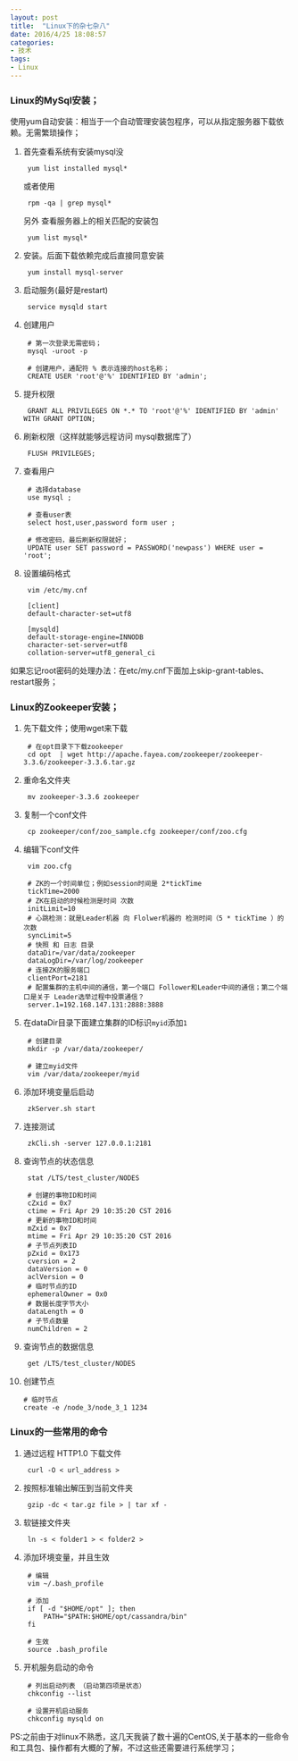 ```yaml
---
layout: post
title:  "Linux下的杂七杂八"
date: 2016/4/25 18:08:57 
categories:
- 技术
tags:
- Linux
---
```


### Linux的MySql安装；

使用yum自动安装：相当于一个自动管理安装包程序，可以从指定服务器下载依赖。无需繁琐操作；

1. 首先查看系统有安装mysql没

		yum list installed mysql*
	
	或者使用
		
		rpm -qa | grep mysql*

	另外 查看服务器上的相关匹配的安装包
	
		yum list mysql* 

2. 安装。后面下载依赖完成后直接同意安装
	
		yum install mysql-server

3. 启动服务(最好是restart)
		
		service mysqld start

4. 创建用户

		# 第一次登录无需密码；
		mysql -uroot -p	
 
		# 创建用户，通配符 % 表示连接的host名称；
		CREATE USER 'root'@'%' IDENTIFIED BY 'admin';	
5. 提升权限

		GRANT ALL PRIVILEGES ON *.* TO 'root'@'%' IDENTIFIED BY 'admin' WITH GRANT OPTION;

6. 刷新权限（这样就能够远程访问 mysql数据库了）

		FLUSH PRIVILEGES;

7. 查看用户
		
		# 选择database
		use mysql ;
		
		# 查看user表
		select host,user,password form user ;
		
		# 修改密码，最后刷新权限就好；
		UPDATE user SET password = PASSWORD('newpass') WHERE user = 'root';

8. 设置编码格式 

		vim /etc/my.cnf
		
		[client]
		default-character-set=utf8
		
		[mysqld]
		default-storage-engine=INNODB
		character-set-server=utf8
		collation-server=utf8_general_ci

如果忘记root密码的处理办法：在etc/my.cnf下面加上skip-grant-tables、restart服务；


### Linux的Zookeeper安装；

1. 先下载文件；使用wget来下载
	
		# 在opt目录下下载zookeeper
		cd opt  | wget http://apache.fayea.com/zookeeper/zookeeper-3.3.6/zookeeper-3.3.6.tar.gz

2. 重命名文件夹
		
		mv zookeeper-3.3.6 zookeeper


3. 复制一个conf文件
	
		cp zookeeper/conf/zoo_sample.cfg zookeeper/conf/zoo.cfg

4. 编辑下conf文件
		
		vim zoo.cfg

		# ZK的一个时间单位；例如session时间是 2*tickTime
		tickTime=2000
		# ZK在启动的时候检测是时间 次数
		initLimit=10
		# 心跳检测：就是Leader机器 向 Flolwer机器的 检测时间（5 * tickTime ）的 次数
		syncLimit=5
		# 快照 和 日志 目录
		dataDir=/var/data/zookeeper
		dataLogDir=/var/log/zookeeper
		# 连接ZK的服务端口
		clientPort=2181
		# 配置集群的主机中间的通信，第一个端口 Follower和Leader中间的通信；第二个端口是关于 Leader选举过程中投票通信？
		server.1=192.168.147.131:2888:3888

5. 在dataDir目录下面建立集群的ID标识`myid`添加`1`

		# 创建目录
		mkdir -p /var/data/zookeeper/
			
		# 建立myid文件
		vim /var/data/zookeeper/myid

6. 添加环境变量后启动
		
		zkServer.sh start

7. 连接测试
		
		zkCli.sh -server 127.0.0.1:2181

8. 查询节点的状态信息
	
		stat /LTS/test_cluster/NODES

		# 创建的事物ID和时间
		cZxid = 0x7
		ctime = Fri Apr 29 10:35:20 CST 2016
		# 更新的事物ID和时间		
		mZxid = 0x7
		mtime = Fri Apr 29 10:35:20 CST 2016
		# 子节点列表ID
		pZxid = 0x173
		cversion = 2
		dataVersion = 0
		aclVersion = 0
		# 临时节点的ID
		ephemeralOwner = 0x0
		# 数据长度字节大小
		dataLength = 0
		# 子节点数量
		numChildren = 2

	
9. 查询节点的数据信息

		get /LTS/test_cluster/NODES

10. 创建节点

		# 临时节点
		create -e /node_3/node_3_1 1234

### Linux的一些常用的命令

1. 通过远程 HTTP1.0 下载文件

		curl -O < url_address >

2. 按照标准输出解压到当前文件夹

		gzip -dc < tar.gz file > | tar xf -

3. 软链接文件夹
	
		ln -s < folder1 > < folder2 >

4. 添加环境变量，并且生效
		
		# 编辑
		vim ~/.bash_profile
		
		# 添加
		if [ -d "$HOME/opt" ]; then
			PATH="$PATH:$HOME/opt/cassandra/bin"
		fi
		
		# 生效
		source .bash_profile

5. 开机服务启动的命令
		
		# 列出启动列表 （启动第四项是状态）
		chkconfig --list
		
		# 设置开机启动服务
		chkconfig mysqld on


PS:之前由于对linux不熟悉，这几天我装了数十遍的CentOS,关于基本的一些命令和工具包、操作都有大概的了解，不过这些还需要进行系统学习；
